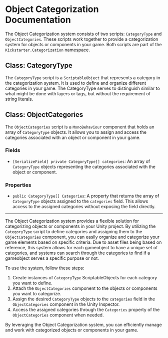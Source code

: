 # Object Categorization Documentation

The Object Categorization system consists of two scripts: `CategoryType` and `ObjectCategories`. These scripts work together to provide a categorization system for objects or components in your game. Both scripts are part of the `Kickstarter.Categorization` namespace.

## Class: CategoryType

The `CategoryType` script is a `ScriptableObject` that represents a category in the categorization system. It is used to define and organize different categories in your game. The CategoryType serves to distinguish similar to what might be done with layers or tags, but without the requirement of string literals.

## Class: ObjectCategories

The `ObjectCategories` script is a `MonoBehaviour` component that holds an array of `CategoryType` objects. It allows you to assign and access the categories associated with an object or component in your game.

### Fields

- `[SerializeField] private CategoryType[] categories`: An array of `CategoryType` objects representing the categories associated with the object or component.

### Properties

- `public CategoryType[] Categories`: A property that returns the array of `CategoryType` objects assigned to the `categories` field. This allows access to the assigned categories without exposing the field directly.

---

The Object Categorization system provides a flexible solution for categorizing objects or components in your Unity project. By utilizing the `CategoryType` script to define categories and assigning them to the `ObjectCategories` component, you can easily organize and categorize your game elements based on specific criteria. Due to asset files being based on reference, this system allows for each gameobject to have a unique set of categories, and systems can search through the categories to find if a gameobject serves a specific purpose or not.

To use the system, follow these steps:

1. Create instances of `CategoryType` ScriptableObjects for each category you want to define.
2. Attach the `ObjectCategories` component to the objects or components you want to categorize.
3. Assign the desired `CategoryType` objects to the `categories` field in the `ObjectCategories` component in the Unity Inspector.
4. Access the assigned categories through the `Categories` property of the `ObjectCategories` component when needed.

By leveraging the Object Categorization system, you can efficiently manage and work with categorized objects or components in your game.
